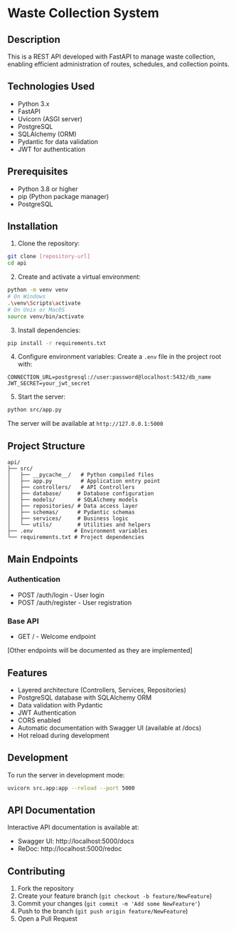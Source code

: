 # Waste Collection System

## Description
This is a REST API developed with FastAPI to manage waste collection, enabling efficient administration of routes, schedules, and collection points.

## Technologies Used
- Python 3.x
- FastAPI
- Uvicorn (ASGI server)
- PostgreSQL
- SQLAlchemy (ORM)
- Pydantic for data validation
- JWT for authentication

## Prerequisites
- Python 3.8 or higher
- pip (Python package manager)
- PostgreSQL

## Installation

1. Clone the repository:
```bash
git clone [repository-url]
cd api
```

2. Create and activate a virtual environment:
```bash
python -m venv venv
# On Windows
.\venv\Scripts\activate
# On Unix or MacOS
source venv/bin/activate
```

3. Install dependencies:
```bash
pip install -r requirements.txt
```

4. Configure environment variables:
Create a `.env` file in the project root with:
```env
CONNECTION_URL=postgresql://user:password@localhost:5432/db_name
JWT_SECRET=your_jwt_secret
```

5. Start the server:
```bash
python src/app.py
```
The server will be available at `http://127.0.0.1:5000`

## Project Structure
```
api/
├── src/
│   ├── __pycache__/   # Python compiled files
│   ├── app.py         # Application entry point
│   ├── controllers/   # API Controllers
│   ├── database/     # Database configuration
│   ├── models/       # SQLAlchemy models
│   ├── repositories/ # Data access layer
│   ├── schemas/      # Pydantic schemas
│   ├── services/     # Business logic
│   └── utils/        # Utilities and helpers
├── .env             # Environment variables
└── requirements.txt # Project dependencies
```

## Main Endpoints

### Authentication
- POST /auth/login - User login
- POST /auth/register - User registration

### Base API
- GET / - Welcome endpoint

[Other endpoints will be documented as they are implemented]

## Features
- Layered architecture (Controllers, Services, Repositories)
- PostgreSQL database with SQLAlchemy ORM
- Data validation with Pydantic
- JWT Authentication
- CORS enabled
- Automatic documentation with Swagger UI (available at /docs)
- Hot reload during development

## Development

To run the server in development mode:
```bash
uvicorn src.app:app --reload --port 5000
```

## API Documentation
Interactive API documentation is available at:
- Swagger UI: http://localhost:5000/docs
- ReDoc: http://localhost:5000/redoc

## Contributing
1. Fork the repository
2. Create your feature branch (`git checkout -b feature/NewFeature`)
3. Commit your changes (`git commit -m 'Add some NewFeature'`)
4. Push to the branch (`git push origin feature/NewFeature`)
5. Open a Pull Request 
